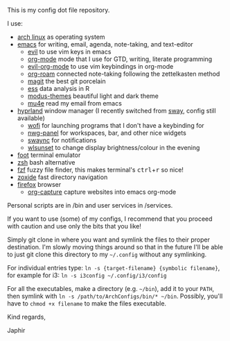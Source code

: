 This is my config dot file repository.

I use:
- [arch linux](https://archlinux.org/) as operating system
- [emacs](https://www.gnu.org/software/emacs/) for writing, email, agenda, note-taking, and text-editor
  - [evil](https://github.com/emacs-evil/evil) to use vim keys in emacs
  - [org-mode](https://orgmode.org/) mode that I use for GTD, writing, literate programming
  - [evil-org-mode](https://github.com/Somelauw/evil-org-mode) to use vim keybindings in org-mode
  - [org-roam](https://www.orgroam.com/) connected note-taking following the zettelkasten method
  - [magit](https://magit.vc/) the best git porcelain
  - [ess](https://ess.r-project.org/) data analysis in R
  - [modus-themes](https://gitlab.com/protesilaos/modus-themes/) beautiful light and dark theme
  - [mu4e](https://www.djcbsoftware.nl/code/mu/) read my email from emacs
- [hyprland](https://hyprland.org/) window manager
  (I recently switched from [sway](https://swaywm.org/), config still available)
  - [wofi](https://hg.sr.ht/~scoopta/wofi) for launching programs that I don't have a keybinding for
  - [nwg-panel](https://github.com/nwg-piotr/nwg-panel) for workspaces, bar, and other nice widgets
  - [swaync](https://github.com/ErikReider/SwayNotificationCenter) for notifications
  - [wlsunset](https://sr.ht/~kennylevinsen/wlsunset/) to change display brightness/colour in the evening
- [foot](https://codeberg.org/dnkl/foot) terminal emulator
 - [zsh](https://grml.org/zsh/) bash alternative
 - [fzf](https://github.com/junegunn/fzf) fuzzy file finder, this makes terminal's <kbd>ctrl</kbd>+<kbd>r</kbd> so nice!
 - [zoxide](https://github.com/ajeetdsouza/zoxide) fast directory navigation
- [firefox](https://firefox.org/) browser
  - [org-capture](https://github.com/sprig/org-capture-extension) capture websites into emacs org-mode

Personal scripts are in /bin and user services in /services.

If you want to use (some) of my configs, I recommend that you proceed with caution and use only the bits that you like!

Simply git clone in where you want and symlink the files to their proper destination.
I'm slowly moving things around so that in the future I'll be able to just git clone this directory to my `~/.config` without any symlinking.

For individual entries type: `ln -s {target-filename} {symbolic filename}`, for example for i3: `ln -s i3config ~/.config/i3/config`

For all the executables, make a directory (e.g. `~/bin`), add it to your `PATH`, then symlink with `ln -s /path/to/ArchConfigs/bin/* ~/bin`.
Possibly, you'll have to `chmod +x filename` to make the files executable.

Kind regards,

Japhir
